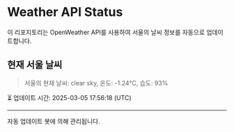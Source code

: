 
# Weather API Status

이 리포지토리는 OpenWeather API를 사용하여 서울의 날씨 정보를 자동으로 업데이트합니다.

## 현재 서울 날씨
> 서울의 현재 날씨: clear sky, 온도: -1.24°C, 습도: 93%

⏳ 업데이트 시간: 2025-03-05 17:56:18 (UTC)

---
자동 업데이트 봇에 의해 관리됩니다.
